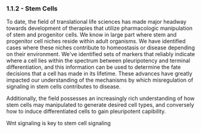 
### 1.1.2 - Stem Cells

To date, the field of translational life sciences has made major headway towards development of therapies that utilize pharmacologic manipulation of stem and progenitor cells. We know in large part where stem and progenitor cell niches reside within adult organisms. We have identified cases where these niches contribute to homeostasis or disease depending on their environment. We've identified sets of markers that reliably indicate where a cell lies within the spectrum between pleuripotency and terminal differentiation, and this information can be used to determine the fate decisions that a cell has made in its lifetime. These advances have greatly impacted our understanding of the mechanisms by which misregulation of signaling in stem cells contributes to disease.

Additionally, the field possesses an increasingly rich understanding of how stem cells may manipulated to generate desired cell types, and conversely how to induce differentiated cells to gain pleuripotent capibility. 

Wnt signaling is key to stem cell signaling

